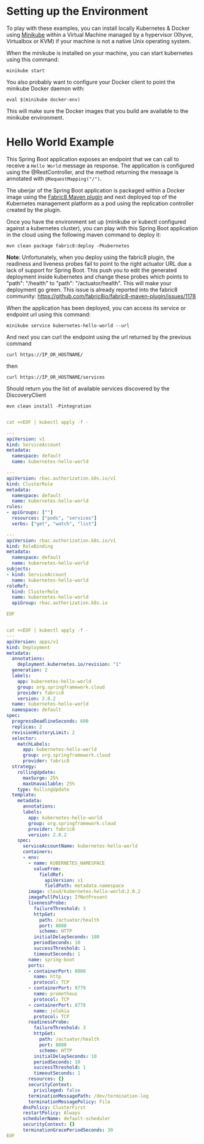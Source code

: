 # Setting up the Environment

To play with these examples, you can install locally Kubernetes & Docker using [Minikube](https://minikube.sigs.k8s.io/docs/start/) within a Virtual Machine
managed by a hypervisor (Xhyve, Virtualbox or KVM) if your machine is not a native Unix operating system.

  
When the minikube is installed on your machine, you can start kubernetes using this command:
```
minikube start
```

You also probably want to configure your Docker client to point the minikube Docker daemon with:
```
eval $(minikube docker-env)
```

This will make sure the Docker images that you build are available to the minikube environment.

# Hello World Example

This Spring Boot application exposes an endpoint that we can call to receive a `Hello World` message as response. The application is configured using the 
@RestController, and the method returning the message is annotated with `@RequestMapping("/")`.

The uberjar of the Spring Boot application is packaged within a Docker image using the [Fabric8 Maven plugin](https://maven.fabric8.io) and next deployed top of the Kubernetes management platform as a pod 
using the replication controller created by the plugin.


Once you have the environment set up (minikube or kubectl configured against a kubernetes cluster), you can play with this Spring Boot application in the cloud using the following maven command to deploy it:
```
mvn clean package fabric8:deploy -Pkubernetes
```  
   
**Note**: Unfortunately, when you deploy using the fabric8 plugin, the readiness and liveness probes fail to point to the right actuator URL due a lack of support for Spring Boot. 
This push you to edit the generated deployment inside kubernetes and change these probes which points to "path": "/health" to  "path": "/actuator/health". 
This will make your deployment go green. This issue is already reported into the fabric8 community: https://github.com/fabric8io/fabric8-maven-plugin/issues/1178   
   
When the application has been deployed, you can access its service or endpoint url using this command:
```   
minikube service kubernetes-hello-world --url
```
  
And next you can curl the endpoint using the url returned by the previous command

``` 
curl https://IP_OR_HOSTNAME/
```

then

``` 
curl https://IP_OR_HOSTNAME/services
```     

Should return you the list of available services discovered by the DiscoveryClient     
     
``` 
mvn clean install -Pintegration
```
```yaml

cat <<EOF | kubectl apply -f -

---
apiVersion: v1
kind: ServiceAccount
metadata:
  namespace: default
  name: kubernetes-hello-world

---
apiVersion: rbac.authorization.k8s.io/v1
kind: ClusterRole
metadata:
  namespace: default
  name: kubernetes-hello-world
rules:
- apiGroups: [""]
  resources: ["pods", "services"]
  verbs: ["get", "watch", "list"]

---
apiVersion: rbac.authorization.k8s.io/v1
kind: RoleBinding
metadata:
  namespace: default
  name: kubernetes-hello-world
subjects:
- kind: ServiceAccount
  name: kubernetes-hello-world
roleRef:
  kind: ClusterRole
  name: kubernetes-hello-world
  apiGroup: rbac.authorization.k8s.io

EOF

```

```yaml

cat <<EOF | kubectl apply -f -
---
apiVersion: apps/v1
kind: Deployment
metadata:
  annotations:
    deployment.kubernetes.io/revision: "1"
  generation: 2
  labels:
    app: kubernetes-hello-world
    group: org.springframework.cloud
    provider: fabric8
    version: 2.0.2
  name: kubernetes-hello-world
  namespace: default
spec:
  progressDeadlineSeconds: 600
  replicas: 2
  revisionHistoryLimit: 2
  selector:
    matchLabels:
      app: kubernetes-hello-world
      group: org.springframework.cloud
      provider: fabric8
  strategy:
    rollingUpdate:
      maxSurge: 25%
      maxUnavailable: 25%
    type: RollingUpdate
  template:
    metadata:
      annotations:
      labels:
        app: kubernetes-hello-world
        group: org.springframework.cloud
        provider: fabric8
        version: 2.0.2
    spec:
      serviceAccountName: kubernetes-hello-world
      containers:
      - env:
        - name: KUBERNETES_NAMESPACE
          valueFrom:
            fieldRef:
              apiVersion: v1
              fieldPath: metadata.namespace
        image: cloud/kubernetes-hello-world:2.0.2
        imagePullPolicy: IfNotPresent
        livenessProbe:
          failureThreshold: 3
          httpGet:
            path: /actuator/health
            port: 8080
            scheme: HTTP
          initialDelaySeconds: 180
          periodSeconds: 10
          successThreshold: 1
          timeoutSeconds: 1
        name: spring-boot
        ports:
        - containerPort: 8080
          name: http
          protocol: TCP
        - containerPort: 9779
          name: prometheus
          protocol: TCP
        - containerPort: 8778
          name: jolokia
          protocol: TCP
        readinessProbe:
          failureThreshold: 3
          httpGet:
            path: /actuator/health
            port: 8080
            scheme: HTTP
          initialDelaySeconds: 10
          periodSeconds: 10
          successThreshold: 1
          timeoutSeconds: 1
        resources: {}
        securityContext:
          privileged: false
        terminationMessagePath: /dev/termination-log
        terminationMessagePolicy: File
      dnsPolicy: ClusterFirst
      restartPolicy: Always
      schedulerName: default-scheduler
      securityContext: {}
      terminationGracePeriodSeconds: 30
EOF

```


